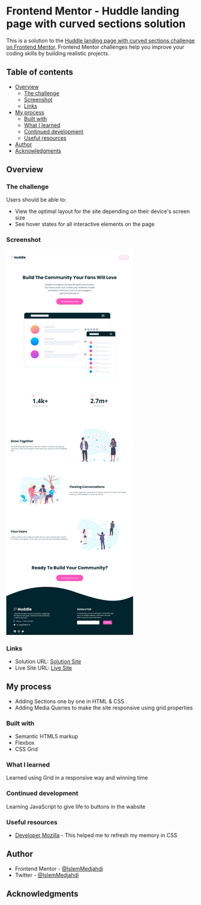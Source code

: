 # Frontend Mentor - Huddle landing page with curved sections solution

This is a solution to the [Huddle landing page with curved sections challenge on Frontend Mentor](https://www.frontendmentor.io/challenges/huddle-landing-page-with-curved-sections-5ca5ecd01e82137ec91a50f2). Frontend Mentor challenges help you improve your coding skills by building realistic projects. 

## Table of contents

- [Overview](#overview)
  - [The challenge](#the-challenge)
  - [Screenshot](#screenshot)
  - [Links](#links)
- [My process](#my-process)
  - [Built with](#built-with)
  - [What I learned](#what-i-learned)
  - [Continued development](#continued-development)
  - [Useful resources](#useful-resources)
- [Author](#author)
- [Acknowledgments](#acknowledgments)


## Overview

### The challenge

Users should be able to:

- View the optimal layout for the site depending on their device's screen size
- See hover states for all interactive elements on the page

### Screenshot

![](./screenshot.png)

### Links

- Solution URL: [Solution Site](https://www.frontendmentor.io/solutions/responsive-website-using-html-and-css-AMjDBVLJX)
- Live Site URL: [Live Site](https://islemmedjahdi.github.io/Responsive-Huddle-landing-page/)

## My process
- Adding Sections one by one in HTML & CSS .
- Adding Media Queries to make the site responsive using grid properties
### Built with

- Semantic HTML5 markup
- Flexbox
- CSS Grid

### What I learned

Learned using Grid in a responsive way and winning time

### Continued development

Learning JavaScript to give life to buttons in the wabsite

### Useful resources

- [Developer Mozilla](https://developer.mozilla.org) - This helped me to refresh my memory in CSS

## Author

- Frontend Mentor - [@IslemMedjahdi](https://www.frontendmentor.io/profile/IslemMedjahdi)
- Twitter - [@IslemMedjahdi](https://www.twitter.com/IslemMedjahdi)

## Acknowledgments
